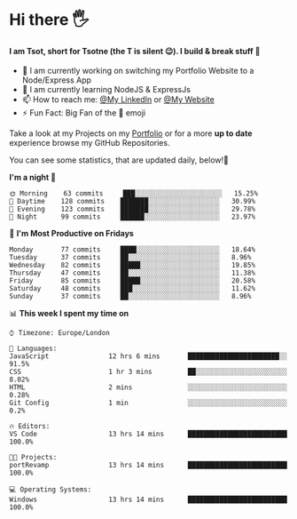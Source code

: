 # Hi there :raised_hand_with_fingers_splayed:
#### I am Tsot, short for Tsotne (the T is silent :wink:). I build & break stuff :space_invader:
- :telescope: I am currently working on switching my Portfolio Website to a Node/Express App
- :seedling: I am currently learning NodeJS & ExpressJs
- :mailbox: How to reach me: [@My LinkedIn](https://www.linkedin.com/in/tsotne-gvadzabia/) or [@My Website](https://tsotnegvadzabia.me/contact)
- :zap: Fun Fact: Big Fan of the :space_invader: emoji

Take a look at my Projects on my [Portfolio](https://tsotnegvadzabia.me/) or for a more **up to date** experience browse my GitHub Repositories.

You can see some statistics, that are updated daily, below!:space_invader:
<!--START_SECTION:waka-->
**I'm a night 🦉** 

```text
🌞 Morning    63 commits     ███░░░░░░░░░░░░░░░░░░░░░░   15.25% 
🌆 Daytime    128 commits    ███████░░░░░░░░░░░░░░░░░░   30.99% 
🌃 Evening    123 commits    ███████░░░░░░░░░░░░░░░░░░   29.78% 
🌙 Night      99 commits     ██████░░░░░░░░░░░░░░░░░░░   23.97%

```
📅 **I'm Most Productive on Fridays** 

```text
Monday       77 commits     ████░░░░░░░░░░░░░░░░░░░░░   18.64% 
Tuesday      37 commits     ██░░░░░░░░░░░░░░░░░░░░░░░   8.96% 
Wednesday    82 commits     █████░░░░░░░░░░░░░░░░░░░░   19.85% 
Thursday     47 commits     ██░░░░░░░░░░░░░░░░░░░░░░░   11.38% 
Friday       85 commits     █████░░░░░░░░░░░░░░░░░░░░   20.58% 
Saturday     48 commits     ███░░░░░░░░░░░░░░░░░░░░░░   11.62% 
Sunday       37 commits     ██░░░░░░░░░░░░░░░░░░░░░░░   8.96%

```


📊 **This week I spent my time on** 

```text
⌚︎ Timezone: Europe/London

💬 Languages: 
JavaScript               12 hrs 6 mins       ███████████████████████░░   91.5% 
CSS                      1 hr 3 mins         ██░░░░░░░░░░░░░░░░░░░░░░░   8.02% 
HTML                     2 mins              ░░░░░░░░░░░░░░░░░░░░░░░░░   0.28% 
Git Config               1 min               ░░░░░░░░░░░░░░░░░░░░░░░░░   0.2%

🔥 Editors: 
VS Code                  13 hrs 14 mins      █████████████████████████   100.0%

🐱‍💻 Projects: 
portRevamp               13 hrs 14 mins      █████████████████████████   100.0%

💻 Operating Systems: 
Windows                  13 hrs 14 mins      █████████████████████████   100.0%

```


<!--END_SECTION:waka-->
